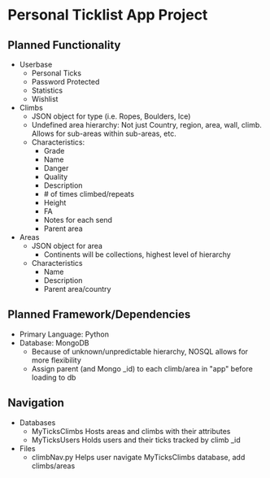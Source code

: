 # Personal Ticklist App Project

## Planned Functionality
- Userbase
  - Personal Ticks
  - Password Protected
  - Statistics
  - Wishlist
- Climbs
  - JSON object for type (i.e. Ropes, Boulders, Ice)
  - Undefined area hierarchy: 
    Not just Country, region, area, wall, climb.  Allows for sub-areas within sub-areas, etc.
  - Characteristics:
    - Grade
    - Name
    - Danger
    - Quality
    - Description
    - \# of times climbed/repeats
    - Height
    - FA
    - Notes for each send
    - Parent area
- Areas
  - JSON object for area
    - Continents will be collections, highest level of hierarchy
  - Characteristics
    - Name
    - Description
    - Parent area/country
## Planned Framework/Dependencies
- Primary Language: Python
- Database: MongoDB
  - Because of unknown/unpredictable hierarchy, NOSQL allows for more flexibility
  - Assign parent (and Mongo \_id) to each climb/area in "app" before loading to db
## Navigation
- Databases
  - MyTicksClimbs
    Hosts areas and climbs with their attributes
  - MyTicksUsers
    Holds users and their ticks tracked by climb \_id
- Files
  - climbNav.py
    Helps user navigate MyTicksClimbs database, add climbs/areas
